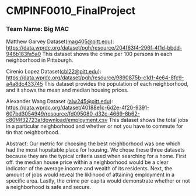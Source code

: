 # **CMPINF0010_FinalProject**
### Team Name: **Big MAC**


Matthew Garvey Dataset(mag405@pitt.edu): https://data.wprdc.org/dataset/pgh/resource/204f63f4-296f-4f1d-bbdd-946b183fa5a0
This dataset shows the crime per 100 persons in each neighborhood in Pittsburgh.

Cirenio Lopez Dataset(cbl22@pitt.edu): https://data.wprdc.org/dataset/pgh/resource/9890875b-c1d1-4e64-8fc9-a4a8dc433745
This dataset provides the population of each neighborhood, and it shows the mean and median housing prices.

Alexander Wang Dataset (alw245@pitt.edu): https://data.wprdc.org/dataset/40188e1c-6d2e-4f20-9391-607bd3054949/resource/fd095080-d32c-4669-8b62-c80f4f32723a/download/employment.csv
This dataset shows the total jobs in a particular neighborhood and whether or not you have to commute for tin that neighborhood.

Abstract: 
Our metric for choosing the best neighborhood was one which had the most hopsitable place for housing. We chose these three datasets because they are the typical criteria used when searching for a home. First off. the median house price within a neighborhood would be a clear indicator of the average income and wealth of its residents. Next, the amount of jobs would reveal the liklihood of attaining employment in a specific area. Lastly, the crime per capita would demonstrate whether or not a neighborhood is safe and secure.